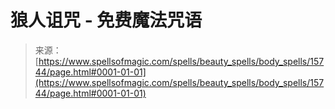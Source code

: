 <!--yml

category: 未分类

date: 2024-06-12 18:55:20

-->

# 狼人诅咒 - 免费魔法咒语

> 来源：[https://www.spellsofmagic.com/spells/beauty_spells/body_spells/15744/page.html#0001-01-01](https://www.spellsofmagic.com/spells/beauty_spells/body_spells/15744/page.html#0001-01-01)
